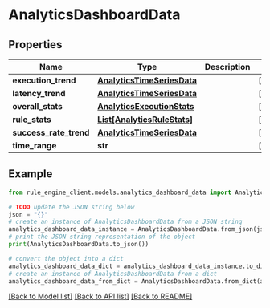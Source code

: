 # AnalyticsDashboardData


## Properties

Name | Type | Description | Notes
------------ | ------------- | ------------- | -------------
**execution_trend** | [**AnalyticsTimeSeriesData**](AnalyticsTimeSeriesData.md) |  | [optional] 
**latency_trend** | [**AnalyticsTimeSeriesData**](AnalyticsTimeSeriesData.md) |  | [optional] 
**overall_stats** | [**AnalyticsExecutionStats**](AnalyticsExecutionStats.md) |  | [optional] 
**rule_stats** | [**List[AnalyticsRuleStats]**](AnalyticsRuleStats.md) |  | [optional] 
**success_rate_trend** | [**AnalyticsTimeSeriesData**](AnalyticsTimeSeriesData.md) |  | [optional] 
**time_range** | **str** |  | [optional] 

## Example

```python
from rule_engine_client.models.analytics_dashboard_data import AnalyticsDashboardData

# TODO update the JSON string below
json = "{}"
# create an instance of AnalyticsDashboardData from a JSON string
analytics_dashboard_data_instance = AnalyticsDashboardData.from_json(json)
# print the JSON string representation of the object
print(AnalyticsDashboardData.to_json())

# convert the object into a dict
analytics_dashboard_data_dict = analytics_dashboard_data_instance.to_dict()
# create an instance of AnalyticsDashboardData from a dict
analytics_dashboard_data_from_dict = AnalyticsDashboardData.from_dict(analytics_dashboard_data_dict)
```
[[Back to Model list]](../README.md#documentation-for-models) [[Back to API list]](../README.md#documentation-for-api-endpoints) [[Back to README]](../README.md)


